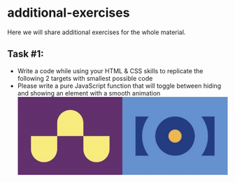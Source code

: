 # additional-exercises
Here we will share additional exercises for the whole material.

## Task #1:
- Write a code while using your HTML & CSS skills to replicate the following 2 targets with smallest possible code
- Please write a pure JavaScript function that will toggle between hiding and showing an element with a smooth animation
![task1](task1.jpg)
